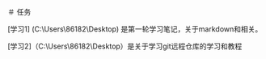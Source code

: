 ＃ 任务

[学习1] (C:\Users\86182\Desktop) 是第一轮学习笔记，关于markdown和相关。

[学习2]（C:\Users\86182\Desktop）是关于学习git远程仓库的学习和教程
